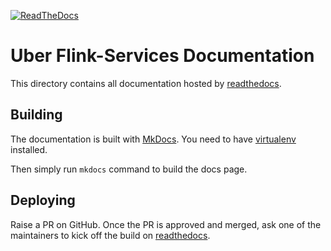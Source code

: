 [![ReadTheDocs][doc-img]][doc]

# Uber Flink-Services Documentation

This directory contains all documentation hosted by [readthedocs][doc].

## Building

The documentation is built with [MkDocs](http://www.mkdocs.org/).
You need to have [virtualenv](https://virtualenv.pypa.io/en/stable/) installed.

Then simply run `mkdocs` command to build the docs page.

## Deploying

Raise a PR on GitHub. Once the PR is approved and merged,
ask one of the maintainers to kick off the build on [readthedocs](https://readthedocs.org/projects/uber-flink-plugins/).

[doc-img]: https://readthedocs.org/projects/uber-flink-plugins/badge/?version=latest
[doc]: http://uber-flink-plugins.readthedocs.org/en/latest/

